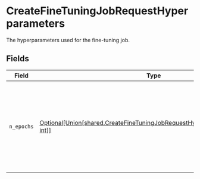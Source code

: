 # CreateFineTuningJobRequestHyperparameters

The hyperparameters used for the fine-tuning job.


## Fields

| Field                                                                                                                                                         | Type                                                                                                                                                          | Required                                                                                                                                                      | Description                                                                                                                                                   |
| ------------------------------------------------------------------------------------------------------------------------------------------------------------- | ------------------------------------------------------------------------------------------------------------------------------------------------------------- | ------------------------------------------------------------------------------------------------------------------------------------------------------------- | ------------------------------------------------------------------------------------------------------------------------------------------------------------- |
| `n_epochs`                                                                                                                                                    | [Optional[Union[shared.CreateFineTuningJobRequestHyperparametersNEpochs1, int]]](undefined/models/shared/createfinetuningjobrequesthyperparametersnepochs.md) | :heavy_minus_sign:                                                                                                                                            | The number of epochs to train the model for. An epoch refers to one<br/>full cycle through the training dataset.<br/>                                         |